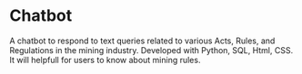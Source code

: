# Chatbot
A chatbot to respond to text queries related to various Acts, Rules, and Regulations in the mining industry. Developed with Python, SQL, Html, CSS. It will helpfull for users to know about mining rules.
